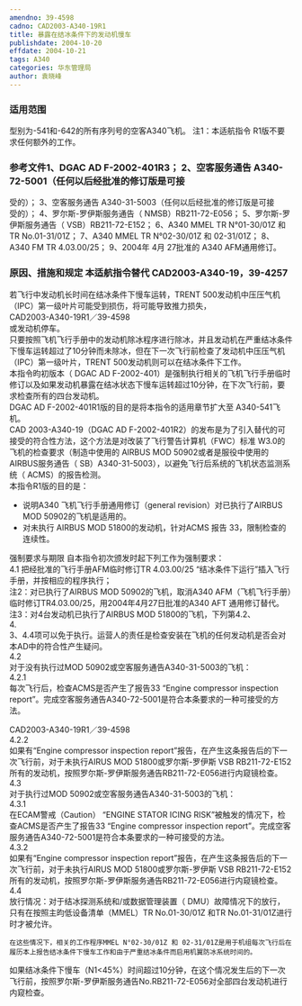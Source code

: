 ```yaml
---
amendno: 39-4598  
cadno: CAD2003-A340-19R1  
title: 暴露在结冰条件下的发动机慢车  
publishdate: 2004-10-20  
effdate: 2004-10-21  
tags: A340  
categories: 华东管理局  
author: 袁晓峰  
---
```

  
### 适用范围  
型别为-541和-642的所有序列号的空客A340飞机。     注1：本适航指令 R1版不要求任何额外的工作。  
  
<!--more-->  
### 参考文件1、DGAC AD F-2002-401R3； 2、空客服务通告 A340-72-5001（任何以后经批准的修订版是可接  
受的）； 3、空客服务通告 A340-31-5003（任何以后经批准的修订版是可接  
受的）； 4、罗尔斯-罗伊斯服务通告（ NMSB）RB211-72-E056； 5、罗尔斯-罗伊斯服务通告（ VSB）RB211-72-E152； 6、A340 MMEL TR N°01-30/01Z 和 TR No.01-31/01Z； 7、A340 MMEL TR N°02-30/01Z 和 02-31/01Z； 8、A340 FM TR 4.03.00/25； 9、2004年 4月 27批准的 A340 AFM通用修订。  
  
### 原因、措施和规定 本适航指令替代 CAD2003-A340-19，39-4257  
若飞行中发动机长时间在结冰条件下慢车运转，TRENT 500发动机中压压气机（IPC）第一级叶片可能受到损伤，将可能导致推力损失，  
  CAD2003-A340-19R1／39-4598  
或发动机停车。  
只要按照飞机飞行手册中的发动机除冰程序进行除冰，并且发动机在严重结冰条件下慢车运转超过了10分钟而未除冰，但在下一次飞行前检查了发动机中压压气机（IPC）第一级叶片，TRENT 500发动机则可以在结冰条件下工作。  
本指令昀初版本（ DGAC AD F-2002-401）是强制执行相关的飞机飞行手册临时修订以及如果发动机暴露在结冰状态下慢车运转超过10分钟，在下次飞行前，要求检查所有的四台发动机。  
DGAC AD F-2002-401R1版的目的是将本指令的适用章节扩大至 A340-541飞机。  
CAD 2003-A340-19（DGAC AD F-2002-401R2）的发布是为了引入替代的可接受的符合性方法，这个方法是对改装了飞行警告计算机（FWC）标准 W3.0的飞机的检查要求（制造中使用的 AIRBUS MOD 50902或者是服役中使用的 AIRBUS服务通告（ SB）A340-31-5003），以避免飞行后系统的飞机状态监测系统（ ACMS）的报告检测。  
本指令R1版的目的是：  
- 说明A340 飞机飞行手册通用修订（general revision）对已执行了AIRBUS MOD 50902的飞机是适用的。  
- 对未执行 AIRBUS MOD 51800的发动机，针对ACMS 报告 33，限制检查的连续性。  
  
强制要求与期限     自本指令初次颁发时起下列工作为强制要求：  
4.1 把经批准的飞行手册AFM临时修订TR 4.03.00/25 “结冰条件下运行”插入飞行手册，并按相应的程序执行；  
注2：对已执行了AIRBUS MOD 50902的飞机，取消A340 AFM（飞机飞行手册）临时修订TR4.03.00/25，用2004年4月27日批准的A340 AFT 通用修订替代。  
    注3：对4台发动机已执行了AIRBUS MOD 51800的飞机，下列第4.2、  
4.  
3、4.4项可以免于执行。运营人的责任是检查安装在飞机的任何发动机是否会对本AD中的符合性产生疑问。  
4.2  
 对于没有执行过MOD 50902或空客服务通告A340-31-5003的飞机：  
4.2.1  
每次飞行后，检查ACMS是否产生了报告33 “Engine compressor inspection report”。完成空客服务通告A340-72-5001是符合本条要求的一种可接受的方法。  
  
  CAD2003-A340-19R1／39-4598  
4.2.2  
如果有“Engine compressor inspection report”报告，在产生这条报告后的下一次飞行前，对于未执行AIRUS MOD 51800或罗尔斯-罗伊斯 VSB RB211-72-E152所有的发动机，按照罗尔斯-罗伊斯服务通告RB211-72-E056进行内窥镜检查。  
4.3  
 对于执行过MOD 50902或空客服务通告A340-31-5003的飞机：  
4.3.1  
在ECAM警戒（Caution） “ENGINE STATOR ICING RISK”被触发的情况下，检查ACMS是否产生了报告33 “Engine compressor inspection report”。完成空客服务通告A340-72-5001是符合本条要求的一种可接受的方法。  
4.3.2  
如果有“Engine compressor inspection report”报告，在产生这条报告后的下一次飞行前，对于未执行AIRUS MOD 51800或罗尔斯-罗伊斯 VSB RB211-72-E152所有的发动机，按照罗尔斯-罗伊斯服务通告RB211-72-E056进行内窥镜检查。  
4.4  
 放行情况：对于结冰探测系统和/或数据管理装置（ DMU）故障情况下的放行，只有在按照主昀低设备清单（MMEL）TR No.01-30/01Z 和TR No.01-31/01Z进行时才被允许。  
  
    在这些情况下，相关的工作程序MMEL N°02-30/01Z 和 02-31/01Z是用于机组每次飞行后在履历本上报告结冰条件下慢车工作和由于严重结冰条件而启用机翼防冰系统时间的。  
如果结冰条件下慢车（N1<45%）时间超过10分钟，在这个情况发生后的下一次飞行前，按照罗尔斯-罗伊斯服务通告No.RB211-72-E056对全部四台发动机进行内窥检查。  
